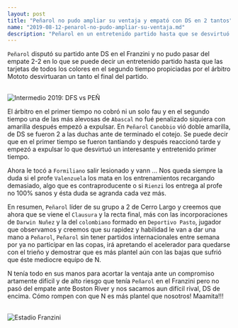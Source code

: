 ```yaml
---
layout: post
title: "Peñarol no pudo ampliar su ventaja y empató con DS en 2 tantos"
name: "2019-08-12-penarol-no-pudo-ampliar-su-ventaja.md"
description: "Peñarol en un entretenido partido hasta que se desvirtuó por las rojas empató con DS en el Franzini 2-2"
---
```


`Peñarol` disputó su partido ante DS en el Franzini y no pudo pasar del empate  2-2 en lo que se puede decir un entretenido partido hasta que las tarjetas de todos los colores en el segundo tiempo propiciadas por el árbitro Mototo desvirtuaran un tanto el final del partido.

<br>

<img src="https://i.imgur.com/DCxH7yy.png" class="responsive-image" style="max-width: 967px;" alt="Intermedio 2019: DFS vs PEÑ">

<br>


El árbitro en el primer tiempo no cobró ni un solo fau y en el segundo tiempo una de las más alevosas de `Abascal` no fué penalizado siquiera con amarilla después empezó a expulsar. En `Peñarol` `Canobbio` vió doble amarilla, de DS se fueron 2 a las duchas ante de terminado el cotejo. Se puede decir que en el primer tiempo se fueron tantiando y después reaccionó tarde y empezó a expulsar lo que desvirtuó un interesante y entretenido primer tiempo.

Ahora le tocó a `Formiliano` salir lesionado y vann ... Nos queda siempre la duda si el profe `Valenzuela` los mata en los entrenamientos recargando demasiado, algo que es contraproducente o si `Rienzi` los entrega al profe no 100% sanos y ésta duda se agranda cada vez más.

En resumen, `Peñarol` líder de su grupo a 2 de Cerro Largo y creemos que ahora que se viene el `Clausura` y la recta final, más con las incorporaciones de `Darwin Nuñez` y la del `colombiano` formado en `Deportivo Pasto`, jugador que observamos y creemos que su rapidez y habilidad le van a dar una mano a `Peñarol`, `Peñarol` sin tener partidos internacionales entre semana por ya no participar en las copas, irá apretando el acelerador para quedarse con el trieño y demostrar que es más plantel aún con las bajas que sufrió que éste mediocre equipo de N.

N tenía todo en sus manos para acortar la ventaja ante un compromiso artamente difícil y de alto riesgo que tenía `Peñarol` en el Franzini pero no pasó del empate ante Boston River y nos sacamos aun difícil rival, DS de encima. Cómo rompen con que N es más plantel que nosotros! Maamita!!!

<br>

<img src="https://i.imgur.com/zqWhEXR.jpg" class="responsive-image" style="max-width: 1000px;" alt="Estadio Franzini">

